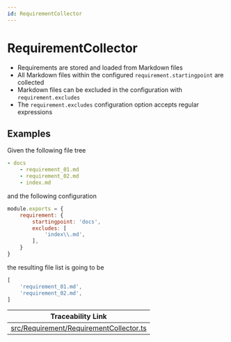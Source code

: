 ```yaml
---
id: RequirementCollector
---
```


# RequirementCollector

-   Requirements are stored and loaded from Markdown files
-   All Markdown files within the configured `requirement.startingpoint` are collected
-   Markdown files can be excluded in the configuration with `requirement.excludes`
-   The `requirement.excludes` configuration option accepts regular expressions

## Examples

Given the following file tree

```yaml
- docs
    - requirement_01.md
    - requirement_02.md
    - index.md
```

and the following configuration

```js
module.exports = {
    requirement: {
        startingpoint: 'docs',
        excludes: [
            'index\\.md',
        ],
    }
}
```

the resulting file list is going to be

```js
[
    'requirement_01.md',
    'requirement_02.md',
]
```

<div class="tracey">

| Traceability Link                                                                           |
| ------------------------------------------------------------------------------------------- |
| [src/Requirement/RequirementCollector.ts](../../src/Requirement/RequirementCollector.ts#L2) |

</div>
